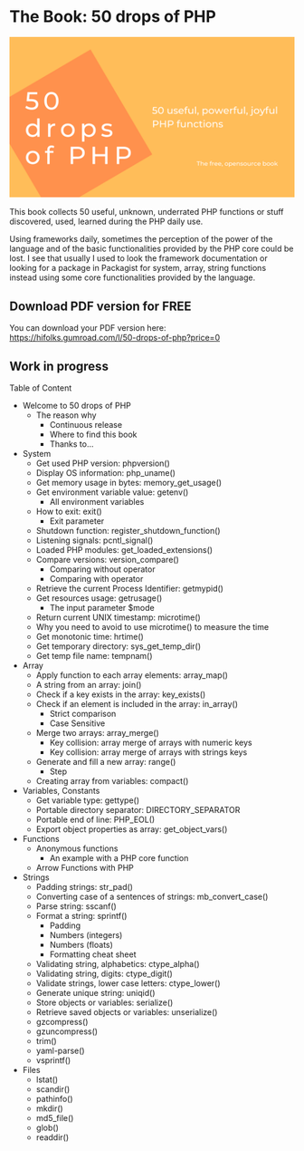 # The Book: 50 drops of PHP

![50 drops of PHP book](assets/social_cover-50-drops-of-php-book.png)

This book collects 50 useful, unknown, underrated PHP functions or stuff discovered, used, learned during the PHP daily use.

Using frameworks daily, sometimes the perception of the power of the language and of the basic functionalities provided by the PHP core could be lost. I see that usually I used to look the framework documentation or looking for a package in Packagist for system, array, string functions instead using some core functionalities provided by the language.

## Download PDF version for FREE

You can download your PDF version here: https://hifolks.gumroad.com/l/50-drops-of-php?price=0


## Work in progress

Table of Content

- Welcome to 50 drops of PHP
    - The reason why
        - Continuous release
        - Where to find this book
        - Thanks to...
- System
    - Get used PHP version: phpversion()
    - Display OS information: php_uname()
    - Get memory usage in bytes: memory_get_usage()
    - Get environment variable value: getenv()
        - All environment variables
    - How to exit: exit()
        - Exit parameter
    - Shutdown function: register_shutdown_function()
    - Listening signals: pcntl_signal()
    - Loaded PHP modules: get_loaded_extensions()
    - Compare versions: version_compare()
        - Comparing without operator
        - Comparing with operator
    - Retrieve the current Process Identifier: getmypid()
    - Get resources usage: getrusage()
        - The input parameter $mode
    - Return current UNIX timestamp: microtime()
    - Why you need to avoid to use microtime() to measure the time
    - Get monotonic time: hrtime()
    - Get temporary directory: sys_get_temp_dir()
    - Get temp file name: tempnam()
- Array
    - Apply function to each array elements: array_map()
    - A string from an array:  join()
    - Check if a key exists in the array:  key_exists()
    - Check if an element is included in the array:  in_array()
        - Strict comparison
        - Case Sensitive
    - Merge two arrays: array_merge()
        - Key collision: array merge of arrays with numeric keys
        - Key collision: array merge of arrays with strings keys
    - Generate and fill a new array: range()
        - Step
    - Creating array from variables: compact()
- Variables, Constants
    - Get variable type: gettype()
    - Portable directory separator: DIRECTORY_SEPARATOR
    - Portable end of line: PHP_EOL()
    - Export object properties as array: get_object_vars()
- Functions
    - Anonymous functions
        - An example with a PHP core function
    - Arrow Functions with PHP
- Strings
    - Padding strings: str_pad()
    - Converting case of a sentences of strings: mb_convert_case()
    - Parse string: sscanf()
    - Format a string: sprintf()
        - Padding
        - Numbers (integers)
        - Numbers (floats)
        - Formatting cheat sheet
    - Validating string, alphabetics: ctype_alpha()
    - Validating string, digits: ctype_digit()
    - Validate strings, lower case letters: ctype_lower()
    - Generate unique string: uniqid()
    - Store objects or variables: serialize()
    - Retrieve saved objects or variables: unserialize()
    - gzcompress()
    - gzuncompress()
    - trim()
    - yaml-parse()
    - vsprintf()
- Files
    - lstat()
    - scandir()
    - pathinfo()
    - mkdir()
    - md5_file()
    - glob()
    - readdir()
